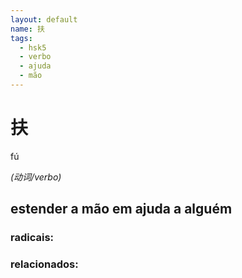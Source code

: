 ```yaml
--- 
layout: default
name: 扶 
tags: 
  - hsk5
  - verbo
  - ajuda
  - mão
--- 
```

# 扶 
fú  
 
*(动词/verbo)*  
## estender a mão em ajuda a alguém 
### radicais: 
### relacionados: 
